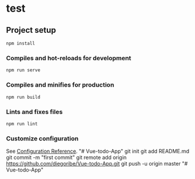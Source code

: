 # test

## Project setup
```
npm install
```

### Compiles and hot-reloads for development
```
npm run serve
```

### Compiles and minifies for production
```
npm run build
```

### Lints and fixes files
```
npm run lint
```

### Customize configuration
See [Configuration Reference](https://cli.vuejs.org/config/).
"# Vue-todo-App"  git init git add README.md git commit -m "first commit" git remote add origin https://github.com/diegoribe/Vue-todo-App.git git push -u origin master
"# Vue-todo-App" 
